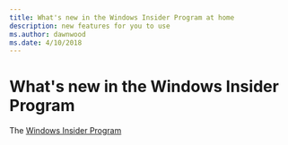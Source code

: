 ```yaml
---
title: What's new in the Windows Insider Program at home
description: new features for you to use
ms.author: dawnwood
ms.date: 4/10/2018
---
```


#  What's new in the Windows Insider Program
The [Windows Insider Program](https://insider.windows.com/en-us/)